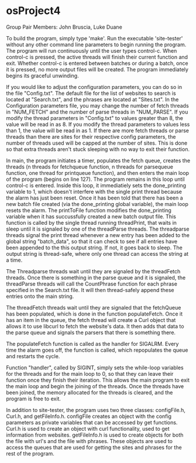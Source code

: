 # osProject4
Group Pair Members: John Bruscia, Luke Duane

To  build the program, simply type 'make'.  Run the executable 'site-tester' without any other command line parameters to begin running the program.  The program will run continuously until the user types control-c.  When control-c is pressed, the active threads will finish their current function and exit.  Whether control-c is entered between batches or during a batch, once it is pressed, no more output files will be created.  The program immediately begins its graceful unwinding.

If you would like to adjust the configuration parameters, you can do so in the file "Config.txt".  The default file for the list of websites to search is located at "Search.txt", and the phrases are located at "Sites.txt".  In the Configuration parameters file, you may change the number of fetch threads in "NUM_FETCH" and the number of parse threads in "NUM_PARSE".  If you modify the thread parameters in "Config.txt" to values greater than 8, the value will be read in as 8.  If you modify the thread parameters to values less than 1, the value will be read in as 1.  If there are more fetch threads or parse threads than there are sites for their respective config parameters, the number of threads used will be capped at the number of sites.  This is done so that extra threads aren't stuck sleeping with no way to exit their function.


In main, the program initiates a timer, populates the fetch queue, creates the threads (n threads for fetchqueue function, n threads for parsequeue function, one thread for printqueue function), and then enters the main loop of the program (begins on line 127).  The program remains in this loop until control-c is entered.  Inside this loop, it immediatiely sets the done_printing variable to 1, which doesn't interfere with the single print thread because the alarm has just been reset.  Once it has been told that there has been a new batch file created (via the done_printing global variable), the main loop resets the alarm.  The printToFile function modifies the done_printing variable when it has succussfully created a new batch output file. This function is called by the single thread running threadPrint, that waits in sleep until it is signaled by one of the threadParse threads.  The threadparse threads signal the print thread whenever a new entry has been added to the global string "batch_data", so that it can check to see if all entries have been appended to the this output string.  If not, it goes back to sleep.  The output string is thread-safe, where only one thread can access the string at a time.


The Threadparse threads wait until they are signaled by the threadFetch threads.  Once there is something in the parse queue and it is signaled, the threadParse threads will call the CountPhrase function for each phrase specified in the Search.txt file.  It will then thread-safely append these entries onto the main string.

The threadFetch threads wait until they are signaled that the fetchQueue has been populated, which is done in the function populateFetch.  Once it has an item in the queue, the fetch thread will create a Curl object that allows it to use libcurl to fetch the website's data.  It then adds that data to the parse queue and signals the parsers that there is something there.

The populateFetch function is called as the handler for SIGALRM.  Every time the alarm goes off, the function is called, which repopulates the queue and restarts the cycle.

Function "handler", called by SIGINT, simply sets the while-loop variables for the threads and for the main loop to 0, so that they can leave their function once they finish their iteration.  This allows the main program to exit the main loop and begin the joining of the threads.  Once the threads have been joined, the memory allocated for the threads is cleared, and the program is free to exit.

In addition to site-tester, the program uses two three classes: configFile.h, Curl.h, and getFileInfo.h.  configFile creates an object with the config parameters as private variables that can be accessed by get functions.  Curl.h is used to create an object with curl functionality, used to get information from websites.  getFileInfo.h is used to create objects for both the file with url's and the file with phrases.  These objects are used to access the queues that are used for getting the sites and phrases for the rest of the program.
